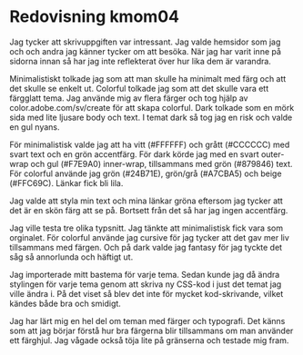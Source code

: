---
---
Redovisning kmom04
=========================

<p> Jag tycker att skrivuppgiften var intressant. Jag valde hemsidor som jag och och andra jag känner tycker om att besöka. När jag har varit inne på sidorna innan så har jag inte reflekterat över hur lika dem är varandra. </p>

<p> Minimalistiskt tolkade jag som att man skulle ha minimalt med färg och att det skulle se enkelt ut. Colorful tolkade jag som att det skulle vara ett färgglatt tema. Jag använde mig av flera färger och tog hjälp av color.adobe.com/sv/create för att skapa colorful. Dark tolkade som en mörk sida med lite ljusare body och text. I temat dark så tog jag en risk och valde en gul nyans. </p>

<p> För minimalistisk valde jag att ha vitt (#FFFFFF) och grått (#CCCCCC) med svart text och en grön accentfärg. För dark körde jag med en svart outer-wrap och gul (#F7E9A0) inner-wrap, tillsammans med grön (#879846) text. För colorful använde jag grön (#24B71E), grön/grå (#A7CBA5) och beige (#FFC69C). Länkar fick bli lila. </p>

<p> Jag valde att styla min text och mina länkar gröna eftersom jag tycker att det är en skön färg att se på. Bortsett från det så har jag ingen accentfärg. </p>

<p> Jag ville testa tre olika typsnitt. Jag tänkte att minimalistisk fick vara som orginalet. För colorful använde jag cursive för jag tycker att det gav mer liv tillsammans med färgen. Och på dark valde jag fantasy för jag tyckte det såg så annorlunda och häftigt ut. </p>

<p> Jag importerade mitt bastema för varje tema. Sedan kunde jag då ändra stylingen för varje tema genom att skriva ny CSS-kod i just det temat jag ville ändra i. På det viset så blev det inte för mycket kod-skrivande, vilket kändes både bra och smidigt. </p>

<p> Jag har lärt mig en hel del om teman med färger och typografi. Det känns som att jag börjar förstå hur bra färgerna blir tillsammans om man använder ett färghjul. Jag vågade också töja lite på gränserna och testade mig fram. </p>
